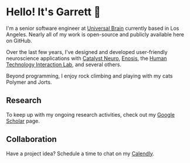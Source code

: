 # Hello! It's Garrett 👋
I'm a senior software engineer at [Universal Brain](https://universal-brain.com) currently based in Los Angeles. Nearly all of my work is open-source and publicly available here on GitHub.

Over the last few years, I've designed and developed user-friendly neuroscience applications with [Catalyst Neuro](https://catalystneuro.com), [Enosis](https://enosis.io), the [Human Technology Interaction Lab](https://htilua.org/), and several others.

Beyond programming, I enjoy rock climbing and playing with my cats Polymer and Jorts.

## Research
To keep up with my ongoing research activities, check out my [Google Scholar](https://scholar.google.com/citations?user=S5Gk4ywAAAAJ&hl=en&oi=ao) page.

## Collaboration
Have a project idea? Schedule a time to chat on my [Calendly](https://calendly.com/garrettmflynn).
